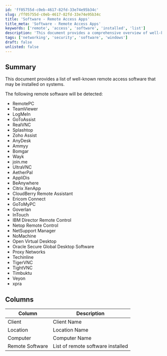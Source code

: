 ```yaml
---
id: 'ff05755d-c0eb-4617-82fd-33e74e95b34c'
slug: /ff05755d-c0eb-4617-82fd-33e74e95b34c
title: 'Software - Remote Access Apps'
title_meta: 'Software - Remote Access Apps'
keywords: ['remote', 'access', 'software', 'installed', 'list']
description: 'This document provides a comprehensive overview of well-known remote access software installed on systems. It includes detection capabilities for various popular remote access tools, along with a detailed column description of the data collected.'
tags: ['networking', 'security', 'software', 'windows']
draft: false
unlisted: false
---
```


## Summary

This document provides a list of well-known remote access software that may be installed on systems.

The following remote software will be detected:

- RemotePC
- TeamViewer
- LogMeIn
- GoToAssist
- RealVNC
- Splashtop
- Zoho Assist
- AnyDesk
- Ammyy
- Bomgar
- Wayk
- join.me
- UltraVNC
- AetherPal
- AppliDis
- BeAnywhere
- Citrix XenApp
- CloudBerry Remote Assistant
- Ericom Connect
- GoToMyPC
- Goverlan
- InTouch
- IBM Director Remote Control
- Netop Remote Control
- NetSupport Manager
- NoMachine
- Open Virtual Desktop
- Oracle Secure Global Desktop Software
- Proxy Networks
- Techinline
- TigerVNC
- TightVNC
- Timbuktu
- Veyon
- xpra

## Columns

| Column             | Description                             |
|--------------------|-----------------------------------------|
| Client             | Client Name                             |
| Location           | Location Name                           |
| Computer           | Computer Name                           |
| Remote Software    | List of remote software installed       |


